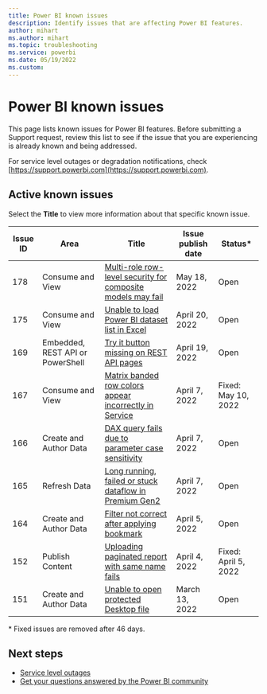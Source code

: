 ```yaml
---
title: Power BI known issues
description: Identify issues that are affecting Power BI features. 
author: mihart
ms.author: mihart
ms.topic: troubleshooting    
ms.service: powerbi
ms.date: 05/19/2022  
ms.custom:  
---
```



# Power BI known issues

This page lists known issues for Power BI features. Before submitting a Support request, review this list to see if the issue that you are experiencing is already known and being addressed.

For service level outages or degradation notifications, check [https://support.powerbi.com](https://support.powerbi.com).  

## Active known issues

Select the **Title** to view more information about that specific known issue.

|  Issue ID |  Area                              |  Title           |  Issue publish date |  Status*  |
|-----------|------------------------------------|------------------|---------------------|-----------|
|  178      |  Consume and View                  |  [Multi-role row-level security for composite models may fail](known-issue-178-multirole-rls-composite-model-fail.md)   |  May 18, 2022        |  Open |
|  175      |  Consume and View                  |  [Unable to load Power BI dataset list in Excel](known-issue-175-unable-to-load-dataset-list-in-excel.md)   |  April 20, 2022        |  Open |
|  169      |  Embedded, REST API or PowerShell  |  [Try it button missing on REST API pages](known-issue-169-try-it-button-missing.md)   |  April 19, 2022        |  Open |
|  167      |  Consume and View                  |  [Matrix banded row colors appear incorrectly in Service](known-issue-167-matrix-banded-row-colors-incorrect-service.md)   |  April 7, 2022        |  Fixed: May 10, 2022 |
|  166      |  Create and Author Data            |  [DAX query fails due to parameter case sensitivity](known-issue-166-dax-query-fails-parameter-case-sensitivity.md)   |  April 7, 2022        |  Open |
|  165      |  Refresh Data                      |  [Long running, failed or stuck dataflow in Premium Gen2](known-issue-dataflow-on-premium-gen2.md) | April 7, 2022 | Open |
|  164      |  Create and Author Data            |  [Filter not correct after applying bookmark](known-issue-164-filter-not-correct-after-applying-bookmark.md)   |  April 5, 2022        |  Open |
|  152      |  Publish Content                   |  [Uploading paginated report with same name fails](known-issue-152-uploading-paginated-report-with-same-name-fails.md)     |  April 4, 2022        |  Fixed: April 5, 2022 |
|  151      |  Create and Author Data            |  [Unable to open protected Desktop file](known-issue-unable-open-protected-desktop-file.md)     |  March 13, 2022        |  Open |

\* Fixed issues are removed after 46 days.

## Next steps

- [Service level outages](https://support.powerbi.com)
- [Get your questions answered by the Power BI community](https://community.powerbi.com)